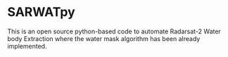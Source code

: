 # SARWATpy
This is an open source python-based code to automate Radarsat-2  Water body Extraction where the water mask algorithm has been already implemented.
